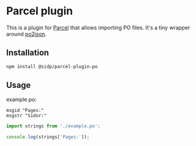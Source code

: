 # Parcel plugin

This is a plugin for [Parcel](https://github.com/parcel-bundler/parcel) that allows importing PO files. It's a tiny wrapper around [po2json](https://github.com/mikeedwards/po2json).

## Installation

```sh
npm install @sidp/parcel-plugin-po
```

## Usage

example.po:
```
msgid "Pages:"
msgstr "Sidor:"
```

```js
import strings from './example.po';

console.log(strings['Pages:']);
```

